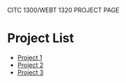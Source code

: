 CITC 1300/WEBT 1320 PROJECT PAGE

 <h1> Project List</h1>
<ul>

 <li><a href = "Project 1/index.html" target = "_blank">Project 1 </a></li>

 <li><a href = "Project 2/index.html" target = "_blank">Project 2</a></li>

 <li><a href = "Project 3/index.html" target = "_blank">Project 3</a></li>

 </ul>